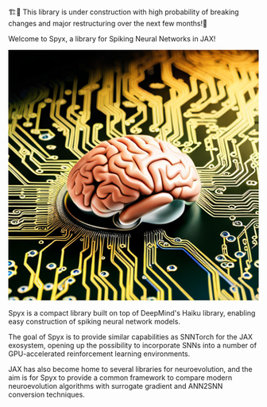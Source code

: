 🏗️🚧 This library is under construction with high probability of breaking changes and major restructuring over the next few months!🚧


Welcome to Spyx, a library for Spiking Neural Networks in JAX!

![alt text](spyx.png "Title")

Spyx is a compact library built on top of DeepMind's Haiku library, enabling easy construction of spiking neural network models. 

The goal of Spyx is to provide similar capabilities as SNNTorch for the JAX exosystem, opening up the possibility to incorporate SNNs into a number of GPU-accelerated reinforcement learning environments.

JAX has also become home to several libraries for neuroevolution, and the aim is for Spyx to provide a common framework to compare modern neuroevolution algorithms with surrogate gradient and ANN2SNN conversion techniques.